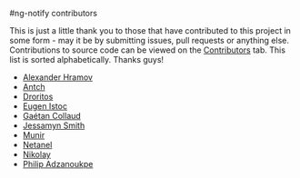 #ng-notify contributors

This is just a little thank you to those that have contributed to this project in some form - may it be by submitting issues, pull requests or anything else.  Contributions to source code can be viewed on the [Contributors](https://github.com/matowens/ng-notify/graphs/contributors) tab.  This list is sorted alphabetically.  Thanks guys!

- [Alexander Hramov](https://github.com/fduch2k)
- [Antch](https://github.com/antch)
- [Droritos](https://github.com/Droritos)
- [Eugen Istoc](https://github.com/genu)
- [Gaétan Collaud](https://github.com/gaetancollaud)
- [Jessamyn Smith](https://github.com/jessamynsmith)
- [Munir](https://github.com/mgoku)
- [Netanel](https://github.com/NetanelBasal)
- [Nikolay](https://github.com/nzamosenchuk)
- [Philip Adzanoukpe](https://github.com/epigos)
